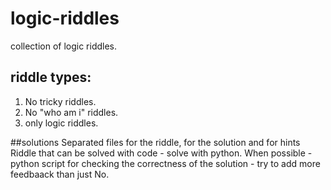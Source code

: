 # logic-riddles
collection of logic riddles.

## riddle types:
1. No tricky riddles.
2. No "who am i" riddles.
3. only logic riddles.

##solutions
Separated files for the riddle, for the solution and for hints
Riddle that can be solved with code - solve with python.
When possible - python script for checking the correctness of the solution - try to add more feedbaack than just No.
